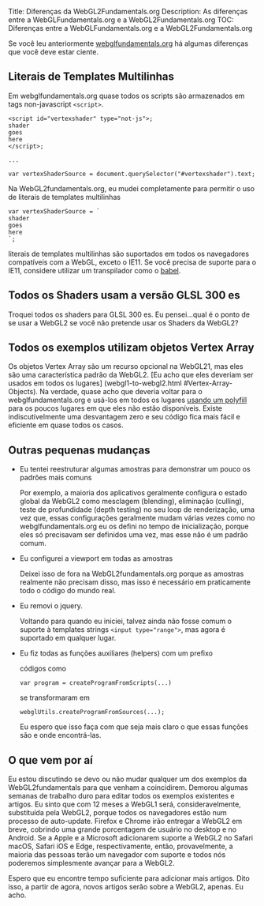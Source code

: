 Title: Diferenças da WebGL2Fundamentals.org
Description: As diferenças entre a WebGLFundamentals.org e a WebGL2Fundamentals.org
TOC: Diferenças entre a WebGLFundamentals.org e a WebGL2Fundamentals.org


Se você leu anteriormente [webglfundamentals.org](http://webglfundamentals.org)
há algumas diferenças que você deve estar ciente.

## Literais de Templates Multilinhas

Em webglfundamentals.org quase todos os scripts são armazenados
em tags non-javascript `<script>`.

    <script id="vertexshader" type="not-js">;
    shader
    goes
    here
    </script>;

    ...

    var vertexShaderSource = document.querySelector("#vertexshader").text;

Na WebGL2fundamentals.org, eu mudei completamente para permitir o uso de
literais de templates multilinhas

    var vertexShaderSource = `
    shader
    goes
    here
    `;

literais de templates multilinhas são suportados em todos os navegadores
compatíveis com a WebGL, exceto o IE11. Se você precisa de suporte para o IE11, considere utilizar
um transpilador como o [babel](http://babeljs.io).

## Todos os Shaders usam a versão GLSL 300 es

Troquei todos os shaders para GLSL 300 es. Eu pensei...qual é o ponto
de se usar a WebGL2 se você não pretende usar os Shaders da WebGL2?

## Todos os exemplos utilizam objetos Vertex Array

Os objetos Vertex Array são um recurso opcional na WebGL21, mas
eles são uma característica padrão da WebGL2. [Eu acho
que eles deveriam ser usados em todos os lugares] (webgl1-to-webgl2.html #Vertex-Array-Objects).
Na verdade, quase acho que deveria voltar para o
webglfundamentals.org e usá-los em todos os lugares
[usando um polyfill](https://github.com/greggman/oes-vertex-array-object-polyfill)
para os poucos lugares em que eles não estão disponíveis. Existe indiscutivelmente uma desvantagem zero
e seu código fica mais fácil e eficiente em quase todos os casos.

## Outras pequenas mudanças

*  Eu tentei reestruturar algumas amostras para demonstrar um pouco os padrões mais comuns

   Por exemplo, a maioria dos aplicativos geralmente configura o estado global da WebGL2 como mesclagem (blending), eliminação (culling), teste de profundidade (depth testing)
   no seu loop de renderização, uma vez que, essas configurações geralmente mudam várias vezes como no
   webglfundamentals.org eu os defini no tempo de inicialização, porque eles só precisavam ser
   definidos uma vez, mas esse não é um padrão comum.

*  Eu configurei a viewport em todas as amostras

   Deixei isso de fora na WebGL2fundamentals.org porque as amostras
   realmente não precisam disso, mas isso é necessário em praticamente todo o código do mundo real.

*  Eu removi o jquery.

   Voltando para quando eu iniciei, talvez ainda não fosse comum
   o suporte à templates strings `<input type="range">`, mas agora é suportado
   em qualquer lugar.

*  Eu fiz todas as funções auxiliares (helpers) com um prefixo

   códigos como

       var program = createProgramFromScripts(...)

   se transformaram em

       webglUtils.createProgramFromSources(...);

   Eu espero que isso faça com que seja mais claro o que
   essas funções são e onde encontrá-las.

## O que vem por aí

Eu estou discutindo se devo ou não mudar qualquer um dos exemplos da WebGL2fundamentals
para que venham a coincidirem. Demorou algumas semanas de trabalho duro para editar
todos os exemplos existentes e artigos. Eu sinto que com 12 meses a
WebGL1 será, consideravelmente, substituída pela WebGL2, porque todos os navegadores
estão num processo de auto-update. Firefox e Chrome irão entregar a WebGL2 em breve, cobrindo
uma grande porcentagem de usuário no desktop e no Android. Se a Apple e a Microsoft
adicionarem suporte a WebGL2 no Safari macOS, Safari iOS e Edge, respectivamente,
então, provavelmente, a maioria das pessoas terão um navegador com suporte
e todos nós poderemos simplesmente avançar para a WebGL2.

Espero que eu encontre tempo suficiente para adicionar mais artigos.
Dito isso, a partir de agora, novos artigos serão sobre a WebGL2, apenas.
Eu acho.



